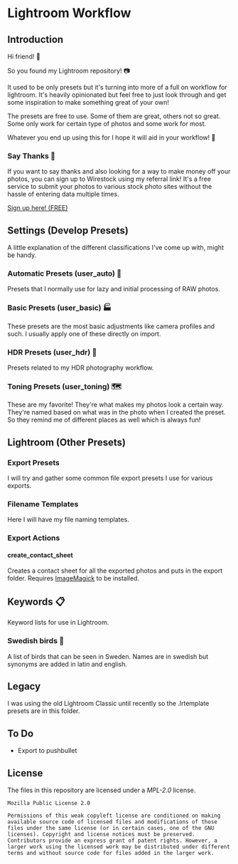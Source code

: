 # Lightroom Workflow

## Introduction

Hi friend! 👋

So you found my Lightroom repository! 📷

It used to be only presets but it's turning into more of a full on workflow for lightroom. It's heavily opinionated but feel free to just look through and get some inspiration to make something great of your own!

The presets are free to use. Some of them are great, others not so great. Some only work for certain type of photos and some work for most.

Whatever you end up using this for I hope it will aid in your workflow! 🎉

### Say Thanks 🍻

If you want to say thanks and also looking for a way to make money off your photos, you can sign up to Wirestock using my referral link! It's a free service to submit your photos to various stock photo sites without the hassle of entering data multiple times.

[Sign up here! (FREE)](https://wirestock.io?ref=johannes.andersson "Sign up to Wirestock.io")

## Settings (Develop Presets)

A little explanation of the different classifications I've come up with, might be handy.

### Automatic Presets (user_auto) 🤖

Presets that I normally use for lazy and initial processing of RAW photos.

### Basic Presets (user_basic) 🏭

These presets are the most basic adjustments like camera profiles and such.
I usually apply one of these directly on import.

### HDR Presets (user_hdr) 🌄

Presets related to my HDR photography workflow.

### Toning Presets (user_toning) 🗺️

These are my favorite! They're what makes my photos look a certain way.
They're named based on what was in the photo when I created the preset.
So they remind me of different places as well which is always fun!

## Lightroom (Other Presets)

### Export Presets

I will try and gather some common file export presets I use for various exports.

### Filename Templates

Here I will have my file naming templates.

### Export Actions

#### create_contact_sheet

Creates a contact sheet for all the exported photos and puts in the export folder. Requires [ImageMagick](https://imagemagick.org/script/download.php "Downlaod ImageMagick") to be installed.

## Keywords 📋

Keyword lists for use in Lightroom.

### Swedish birds 🦆

A list of birds that can be seen in Sweden. Names are in swedish but synonyms are added in latin and english.

## Legacy

I was using the old Lightroom Classic until recently so the .lrtemplate presets are in this folder.

## To Do

- Export to pushbullet

## License

The files in this repository are licensed under a _MPL-2.0_ license.

```
Mozilla Public License 2.0

Permissions of this weak copyleft license are conditioned on making available source code of licensed files and modifications of those files under the same license (or in certain cases, one of the GNU licenses). Copyright and license notices must be preserved. Contributors provide an express grant of patent rights. However, a larger work using the licensed work may be distributed under different terms and without source code for files added in the larger work.
```
